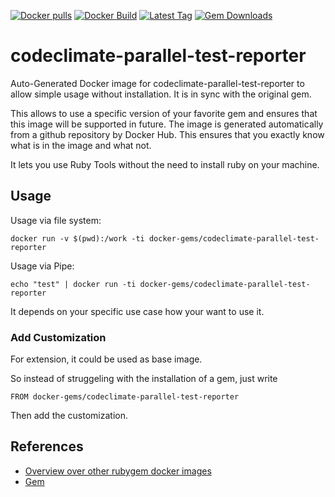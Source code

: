 [![Docker pulls](https://img.shields.io/docker/pulls/rubygem/codeclimate-parallel-test-reporter.svg)](https://hub.docker.com/r/rubygem/codeclimate-parallel-test-reporter/)
[![Docker Build](https://img.shields.io/docker/automated/rubygem/codeclimate-parallel-test-reporter.svg)](https://hub.docker.com/r/rubygem/codeclimate-parallel-test-reporter/)
[![Latest Tag](https://img.shields.io/github/tag/docker-rubygem/codeclimate-parallel-test-reporter.svg)](https://hub.docker.com/r/rubygem/codeclimate-parallel-test-reporter/)
[![Gem Downloads](https://img.shields.io/gem/dt/codeclimate-parallel-test-reporter.svg)](https://rubygems.org/gems/codeclimate-parallel-test-reporter/)
# codeclimate-parallel-test-reporter

Auto-Generated Docker image for codeclimate-parallel-test-reporter to allow simple usage without installation.
It is in sync with the original gem.

This allows to use a specific version of your favorite gem and ensures that this image will be supported in future.
The image is generated automatically from a github repository by Docker Hub.
This ensures that you exactly know what is in the image and what not.

It lets you use Ruby Tools without the need to install ruby on your machine.

## Usage

Usage via file system:

`docker run -v $(pwd):/work -ti docker-gems/codeclimate-parallel-test-reporter`

Usage via Pipe:

`echo "test" | docker run -ti docker-gems/codeclimate-parallel-test-reporter`

It depends on your specific use case how your want to use it.

### Add Customization

For extension, it could be used as base image.

So instead of struggeling with the installation of a gem, just write

`FROM docker-gems/codeclimate-parallel-test-reporter`

Then add the customization.

## References

 - [Overview over other rubygem docker images](https://github.com/thinkbot/docker-rubygem)
 - [Gem](https://rubygems.org/gems/codeclimate-parallel-test-reporter/)
